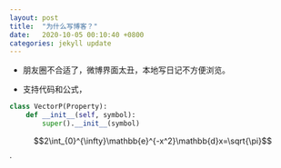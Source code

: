 ```yaml
---
layout: post
title:  "为什么写博客？"
date:   2020-10-05 00:10:40 +0800
categories: jekyll update
---
```


- 朋友圈不合适了，微博界面太丑，本地写日记不方便浏览。

- 支持代码和公式，
```python
class VectorP(Property):
    def __init__(self, symbol):
        super().__init__(symbol)
```
$$2\int_{0}^{\infty}\mathbb{e}^{-x^2}\mathbb{d}x=\sqrt{\pi}$$.


